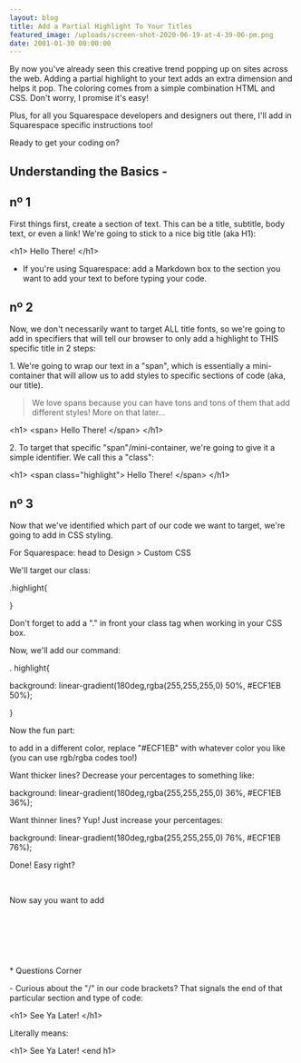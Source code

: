 ```yaml
---
layout: blog
title: Add a Partial Highlight To Your Titles
featured_image: /uploads/screen-shot-2020-06-19-at-4-39-06-pm.png
date: 2001-01-30 00:00:00
---
```


By now you've already seen this creative trend popping up on sites across the web. Adding a partial highlight to your text adds an extra dimension and helps it pop. The coloring comes from a simple combination HTML and CSS. Don't worry, I promise it's easy\!&nbsp;

Plus, for all you Squarespace developers and designers out there, I'll add in Squarespace specific instructions too\!

Ready to get your coding on?

## Understanding the Basics -

## n&ordm; 1

First things first, create a section of text. This can be a title, subtitle, body text, or even a link\! We're going to stick to a nice big title (aka H1):&nbsp;

&lt;h1&gt; Hello There\! &lt;/h1&gt;

* If you're using Squarespace: add a Markdown box to the section you want to add your text to before typing your code.&nbsp;

## n&ordm; 2

Now, we don't necessarily want to target ALL title fonts, so we're going to add in specifiers that will tell our browser to only add a highlight to THIS specific title in 2 steps:

1\. We're going to wrap our text in a "span", which is essentially a mini-container that will allow us to add styles to specific sections of code (aka, our title).&nbsp;

> We love spans because you can have tons and tons of them that add different styles\! More on that later...&nbsp;

&lt;h1&gt; &lt;span&gt; Hello There\! &lt;/span&gt; &lt;/h1&gt;

2\. To target that specific "span"/mini-container, we're going to give it a simple identifier. We call this a "class":&nbsp;

&lt;h1&gt; &lt;span class="highlight"&gt; Hello There\! &lt;/span&gt; &lt;/h1&gt;

## n&ordm; 3

Now that we've identified which part of our code we want to target, we're going to add in CSS styling.&nbsp;

For Squarespace: head to Design &gt; Custom CSS

We'll target our class:&nbsp;

.highlight\{

\}

Don't forget to add a "." in front your class tag when working in your CSS box.

Now, we'll add our command:&nbsp;

. highlight\{

background: linear-gradient(180deg,rgba(255,255,255,0) 50%, \#ECF1EB 50%);

\}

Now the fun part:&nbsp;

to add in a different color, replace "\#ECF1EB" with whatever color you like (you can use rgb/rgba codes too\!)

Want thicker lines? Decrease your percentages to something like:&nbsp;

background: linear-gradient(180deg,rgba(255,255,255,0) 36%, \#ECF1EB 36%);

Want thinner lines? Yup\! Just increase your percentages:&nbsp;

background: linear-gradient(180deg,rgba(255,255,255,0) 76%, \#ECF1EB 76%);

Done\! Easy right?

&nbsp;

Now say you want to add&nbsp;

&nbsp;

&nbsp;

&nbsp;

\* Questions Corner

\- Curious about the "/" in our code brackets? That signals the end of that particular section and type of code:&nbsp;

&lt;h1&gt; See Ya Later\! &lt;/h1&gt;

Literally means:

&lt;h1&gt; See Ya Later\! &lt;end h1&gt;&nbsp;